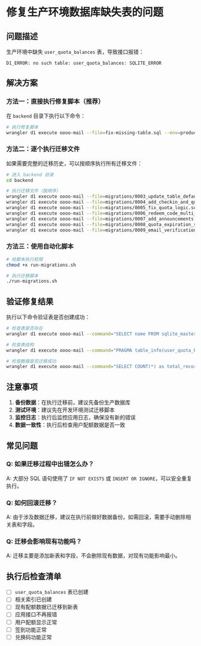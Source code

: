 # 修复生产环境数据库缺失表的问题

## 问题描述
生产环境中缺失 `user_quota_balances` 表，导致接口报错：
```
D1_ERROR: no such table: user_quota_balances: SQLITE_ERROR
```

## 解决方案

### 方法一：直接执行修复脚本（推荐）

在 `backend` 目录下执行以下命令：

```bash
# 执行修复脚本
wrangler d1 execute oooo-mail --file=fix-missing-table.sql --env=production
```

### 方法二：逐个执行迁移文件

如果需要完整的迁移历史，可以按顺序执行所有迁移文件：

```bash
# 进入 backend 目录
cd backend

# 执行迁移文件（按顺序）
wrangler d1 execute oooo-mail --file=migrations/0003_update_table_defaults.sql --env=production
wrangler d1 execute oooo-mail --file=migrations/0004_add_checkin_and_quota_logs.sql --env=production
wrangler d1 execute oooo-mail --file=migrations/0005_fix_quota_logic.sql --env=production
wrangler d1 execute oooo-mail --file=migrations/0006_redeem_code_multi_use.sql --env=production
wrangler d1 execute oooo-mail --file=migrations/0007_add_announcements.sql --env=production
wrangler d1 execute oooo-mail --file=migrations/0008_quota_expiration_system.sql --env=production
wrangler d1 execute oooo-mail --file=migrations/0009_email_verification_codes.sql --env=production
```

### 方法三：使用自动化脚本

```bash
# 给脚本执行权限
chmod +x run-migrations.sh

# 执行迁移脚本
./run-migrations.sh
```

## 验证修复结果

执行以下命令验证表是否创建成功：

```bash
# 检查表是否存在
wrangler d1 execute oooo-mail --command="SELECT name FROM sqlite_master WHERE type='table' AND name='user_quota_balances';" --env=production

# 检查表结构
wrangler d1 execute oooo-mail --command="PRAGMA table_info(user_quota_balances);" --env=production

# 检查数据是否迁移成功
wrangler d1 execute oooo-mail --command="SELECT COUNT(*) as total_records FROM user_quota_balances;" --env=production
```

## 注意事项

1. **备份数据**：在执行迁移前，建议先备份生产数据库
2. **测试环境**：建议先在开发环境测试迁移脚本
3. **监控日志**：执行后监控应用日志，确保没有新的错误
4. **数据一致性**：执行后检查用户配额数据是否一致

## 常见问题

### Q: 如果迁移过程中出错怎么办？
A: 大部分 SQL 语句使用了 `IF NOT EXISTS` 或 `INSERT OR IGNORE`，可以安全重复执行。

### Q: 如何回滚迁移？
A: 由于涉及数据迁移，建议在执行前做好数据备份。如需回滚，需要手动删除相关表和字段。

### Q: 迁移会影响现有功能吗？
A: 迁移主要是添加新表和字段，不会删除现有数据，对现有功能影响最小。

## 执行后检查清单

- [ ] `user_quota_balances` 表已创建
- [ ] 相关索引已创建
- [ ] 现有配额数据已迁移到新表
- [ ] 应用接口不再报错
- [ ] 用户配额显示正常
- [ ] 签到功能正常
- [ ] 兑换码功能正常
